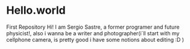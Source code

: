 # Hello.world
First Repository
Hi! I am Sergio Sastre, a former programer and future physicist!, also i wanna be a writer and photographer(i´ll start with my cellphone camera, is pretty good i have some notions about editing :D )
